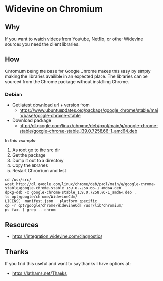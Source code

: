 # Widevine on Chromium

## Why

If you want to watch videos from Youtube, Netflix, or other Widevine sources
you need the client libraries.

## How

Chromium being the base for Google Chrome makes this easy by simply making the
libraries availible in an expected place. The libraries can be sourced from
the Chrome package without installing Chrome.

### Debian

- Get latest download url + version from
   - https://www.ubuntuupdates.org/package/google_chrome/stable/main/base/google-chrome-stable
- Download package
   - http://dl.google.com/linux/chrome/deb/pool/main/g/google-chrome-stable/google-chrome-stable_139.0.7258.66-1_amd64.deb

In this example
1. As root go to the src dir
2. Get the package
2. Dump it out to a directory
3. Copy the libraries
4. Restart Chromium and test

```
cd /usr/src/
wget http://dl.google.com/linux/chrome/deb/pool/main/g/google-chrome-stable/google-chrome-stable_139.0.7258.66-1_amd64.deb
dpkg-deb -x google-chrome-stable_139.0.7258.66-1_amd64.deb .
ls opt/google/chrome/WidevineCdm/
LICENSE  manifest.json  _platform_specific
cp -r opt/google/chrome/WidevineCdm /usr/lib/chromium/
ps faxu | grep -i chrom
```

## Resources
- https://integration.widevine.com/diagnostics


## Thanks

If you find this useful and want to say thanks I have options at:

- https://lathama.net/Thanks
